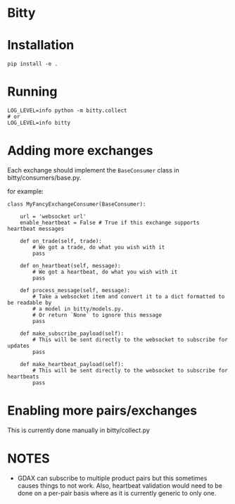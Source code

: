 Bitty
=========


# Installation

```
pip install -e .
```


# Running

```
LOG_LEVEL=info python -m bitty.collect
# or
LOG_LEVEL=info bitty
```


# Adding more exchanges

Each exchange should implement the `BaseConsumer` class in bitty/consumers/base.py.

for example:

```
class MyFancyExchangeConsumer(BaseConsumer):

    url = 'websocket url'
    enable_heartbeat = False # True if this exchange supports heartbeat messages

    def on_trade(self, trade):
        # We got a trade, do what you wish with it
        pass

    def on_heartbeat(self, message):
        # We got a heartbeat, do what you wish with it
        pass

    def process_message(self, message):
        # Take a websocket item and convert it to a dict formatted to be readable by
        # a model in bitty/models.py.
        # Or return `None` to ignore this message
        pass

    def make_subscribe_payload(self):
        # This will be sent directly to the websocket to subscribe for updates
        pass

    def make_heartbeat_payload(self):
        # This will be sent directly to the websocket to subscribe for heartbeats
        pass
```


# Enabling more pairs/exchanges

This is currently done manually in bitty/collect.py


# NOTES

- GDAX can subscribe to multiple product pairs but this sometimes causes things to not work. Also, heartbeat validation would need to be done on a per-pair basis where as it is currently generic to only one.

